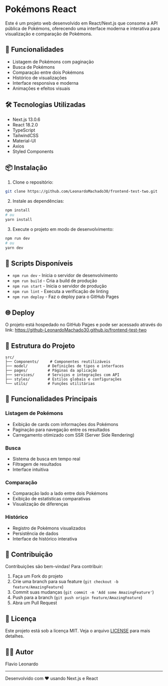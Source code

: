 # Pokémons React

Este é um projeto web desenvolvido em React/Next.js que consome a API pública de Pokémons, oferecendo uma interface moderna e interativa para visualização e comparação de Pokémons.

## 🚀 Funcionalidades

- Listagem de Pokémons com paginação
- Busca de Pokémons
- Comparação entre dois Pokémons
- Histórico de visualizações
- Interface responsiva e moderna
- Animações e efeitos visuais

## 🛠️ Tecnologias Utilizadas

- Next.js 13.0.6
- React 18.2.0
- TypeScript
- TailwindCSS
- Material-UI
- Axios
- Styled Components

## 📦 Instalação

1. Clone o repositório:

```bash
git clone https://github.com/LeonardoMachado30/frontend-test-two.git
```

2. Instale as dependências:

```bash
npm install
# ou
yarn install
```

3. Execute o projeto em modo de desenvolvimento:

```bash
npm run dev
# ou
yarn dev
```

## 🔧 Scripts Disponíveis

- `npm run dev` - Inicia o servidor de desenvolvimento
- `npm run build` - Cria a build de produção
- `npm run start` - Inicia o servidor de produção
- `npm run lint` - Executa a verificação de linting
- `npm run deploy` - Faz o deploy para o GitHub Pages

## 🌐 Deploy

O projeto está hospedado no GitHub Pages e pode ser acessado através do link:
https://github-LeonardoMachado30.github.io/frontend-test-two

## 📁 Estrutura do Projeto

```
src/
├── Components/     # Componentes reutilizáveis
├── model/         # Definições de tipos e interfaces
├── pages/         # Páginas da aplicação
├── services/      # Serviços e integrações com API
├── styles/        # Estilos globais e configurações
└── utils/         # Funções utilitárias
```

## 🔄 Funcionalidades Principais

### Listagem de Pokémons

- Exibição de cards com informações dos Pokémons
- Paginação para navegação entre os resultados
- Carregamento otimizado com SSR (Server Side Rendering)

### Busca

- Sistema de busca em tempo real
- Filtragem de resultados
- Interface intuitiva

### Comparação

- Comparação lado a lado entre dois Pokémons
- Exibição de estatísticas comparativas
- Visualização de diferenças

### Histórico

- Registro de Pokémons visualizados
- Persistência de dados
- Interface de histórico interativa

## 🤝 Contribuição

Contribuições são bem-vindas! Para contribuir:

1. Faça um Fork do projeto
2. Crie uma branch para sua feature (`git checkout -b feature/AmazingFeature`)
3. Commit suas mudanças (`git commit -m 'Add some AmazingFeature'`)
4. Push para a branch (`git push origin feature/AmazingFeature`)
5. Abra um Pull Request

## 📝 Licença

Este projeto está sob a licença MIT. Veja o arquivo [LICENSE](LICENSE) para mais detalhes.

## 👨‍💻 Autor

Flavio Leonardo

---

Desenvolvido com ❤️ usando Next.js e React
